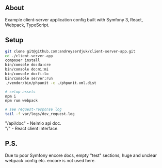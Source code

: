 About
-----
Example client-server application config built with Symfony 3, React, Webpack, TypeScript.

Setup
-----
```bash
git clone git@github.com:andreyserdjuk/client-server-app.git
cd ./client-server-app
composer install
bin/console do:da:cre
bin/console do:mi:mi
bin/console do:fi:lo
bin/console server:run
./vendor/bin/phpunit -c ./phpunit.xml.dist

# setup assets
npm i
npm run webpack

# see request-response log
tail -f var/logs/dev_request.log
```
"/api/doc" - Nelmio api doc.  
"/" - React client interface.

P.S.
----
Due to poor Symfony encore docs, empty "test" sections, 
huge and unclear webpack config etc. encore is not used here.